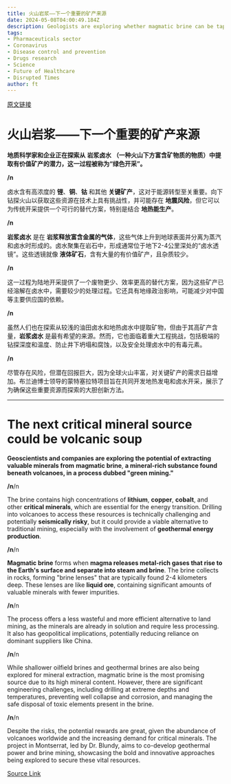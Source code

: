 ```yaml
---
title: 火山岩浆——下一个重要的矿产来源
date: 2024-05-08T04:00:49.184Z
description: Geologists are exploring whether magmatic brine can be tapped for dissolved treasure such as lithium, copper and cobalt
tags: 
- Pharmaceuticals sector
- Coronavirus
- Disease control and prevention
- Drugs research
- Science
- Future of Healthcare
- Disrupted Times
author: ft
---
```


[原文链接](https://ft.com/content/40563ff7-f189-43f5-a85c-e68849db231e)

# 火山岩浆——下一个重要的矿产来源 

**地质科学家和企业正在探索从** **岩浆卤水** **（一种火山下方富含矿物质的物质）中提取有价值矿产的潜力，这一过程被称为“绿色开采”。**

**/n**

卤水含有高浓度的 **锂**、**铜**、**钴** 和其他 **关键矿产**，这对于能源转型至关重要。向下钻探火山以获取这些资源在技术上具有挑战性，并可能存在 **地震风险**，但它可以为传统开采提供一个可行的替代方案，特别是结合 **地热能生产**。 

**/n**

**岩浆卤水** 是在 **岩浆释放富含金属的气体**，这些气体上升到地球表面并分离为蒸汽和卤水时形成的。卤水聚集在岩石中，形成通常位于地下2-4公里深处的“卤水透镜”。这些透镜就像 **液体矿石**，含有大量的有价值矿产，且杂质较少。 

**/n**

这一过程为陆地开采提供了一个废物更少、效率更高的替代方案，因为这些矿产已经溶解在卤水中，需要较少的处理过程。它还具有地缘政治影响，可能减少对中国等主要供应国的依赖。 

**/n**

虽然人们也在探索从较浅的油田卤水和地热卤水中提取矿物，但由于其高矿产含量，**岩浆卤水** 是最有希望的来源。然而，它也面临着重大工程挑战，包括极端的钻探深度和温度、防止井下坍塌和腐蚀，以及安全处理卤水中的有毒元素。 

**/n**

尽管存在风险，但潜在回报巨大，因为全球火山丰富，对关键矿产的需求日益增加。布兰迪博士领导的蒙特塞拉特项目旨在共同开发地热发电和卤水开采，展示了为确保这些重要资源而探索的大胆创新方法。

---

# The next critical mineral source could be volcanic soup 

**Geoscientists and companies are exploring the potential of extracting valuable minerals from** **magmatic brine**, **a mineral-rich substance found beneath volcanoes, in a process dubbed "green mining."** 

**/n**/n

The brine contains high concentrations of **lithium**, **copper**, **cobalt**, and other **critical minerals**, which are essential for the energy transition. Drilling into volcanoes to access these resources is technically challenging and potentially **seismically risky**, but it could provide a viable alternative to traditional mining, especially with the involvement of **geothermal energy production**. 

**/n**/n

**Magmatic brine** forms when **magma releases metal-rich gases that rise to the Earth's surface and separate into steam and brine**. The brine collects in rocks, forming "brine lenses" that are typically found 2-4 kilometers deep. These lenses are like **liquid ore**, containing significant amounts of valuable minerals with fewer impurities. 

**/n**/n

The process offers a less wasteful and more efficient alternative to land mining, as the minerals are already in solution and require less processing. It also has geopolitical implications, potentially reducing reliance on dominant suppliers like China. 

**/n**/n

While shallower oilfield brines and geothermal brines are also being explored for mineral extraction, magmatic brine is the most promising source due to its high mineral content. However, there are significant engineering challenges, including drilling at extreme depths and temperatures, preventing well collapse and corrosion, and managing the safe disposal of toxic elements present in the brine. 

**/n**/n

Despite the risks, the potential rewards are great, given the abundance of volcanoes worldwide and the increasing demand for critical minerals. The project in Montserrat, led by Dr. Blundy, aims to co-develop geothermal power and brine mining, showcasing the bold and innovative approaches being explored to secure these vital resources.

[Source Link](https://ft.com/content/40563ff7-f189-43f5-a85c-e68849db231e)

